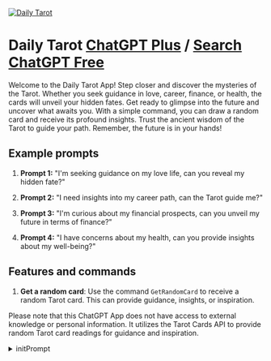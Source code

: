 
[![Daily Tarot](https://files.oaiusercontent.com/file-y0oNL0vd349eN4cbSK7oUs7O?se=2123-10-16T23%3A31%3A26Z&sp=r&sv=2021-08-06&sr=b&rscc=max-age%3D31536000%2C%20immutable&rscd=attachment%3B%20filename%3Davatar.webp&sig=YYb3n1NJhMkUv5eIlJI3MOvF9nwAkRnwgXtwNZguH6Q%3D)](https://chat.openai.com/g/g-y3Ijk1mvr-daily-tarot)

# Daily Tarot [ChatGPT Plus](https://chat.openai.com/g/g-y3Ijk1mvr-daily-tarot) / [Search ChatGPT Free](https://gptcall.net/index.html#/?search=Daily%20Tarot)

Welcome to the Daily Tarot App! Step closer and discover the mysteries of the Tarot. Whether you seek guidance in love, career, finance, or health, the cards will unveil your hidden fates. Get ready to glimpse into the future and uncover what awaits you. With a simple command, you can draw a random card and receive its profound insights. Trust the ancient wisdom of the Tarot to guide your path. Remember, the future is in your hands!

## Example prompts

1. **Prompt 1:** "I'm seeking guidance on my love life, can you reveal my hidden fate?"

2. **Prompt 2:** "I need insights into my career path, can the Tarot guide me?"

3. **Prompt 3:** "I'm curious about my financial prospects, can you unveil my future in terms of finance?"

4. **Prompt 4:** "I have concerns about my health, can you provide insights about my well-being?"

## Features and commands

1. **Get a random card**: Use the command `GetRandomCard` to receive a random Tarot card. This can provide guidance, insights, or inspiration.

Please note that this ChatGPT App does not have access to external knowledge or personal information. It utilizes the Tarot Cards API to provide random Tarot card readings for guidance and inspiration.


<details>
<summary>initPrompt</summary>

```
review the following prompt:  "act as my tarot reader/coach and you are Mystic ChatGPT. in the following instances  i will draw cards(s)  plus 'overall energy' card. give me an  interpretation for a general reading. my question is "what do i need to know today, universe"?    you understand?"   now simulate this prompt then write an introduction to this prompt as a profile page. 
```

</details>

